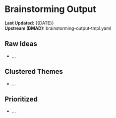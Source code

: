# Brainstorming Output
**Last Updated:** {{DATE}}  
**Upstream (BMAD):** brainstorming-output-tmpl.yaml

## Raw Ideas
- …

## Clustered Themes
- …

## Prioritized
- …